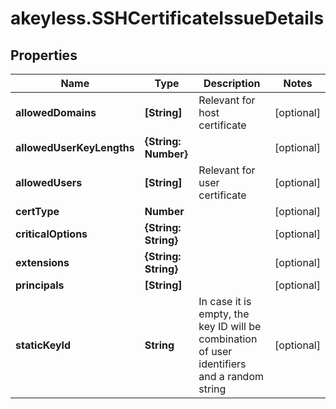 # akeyless.SSHCertificateIssueDetails

## Properties

Name | Type | Description | Notes
------------ | ------------- | ------------- | -------------
**allowedDomains** | **[String]** | Relevant for host certificate | [optional] 
**allowedUserKeyLengths** | **{String: Number}** |  | [optional] 
**allowedUsers** | **[String]** | Relevant for user certificate | [optional] 
**certType** | **Number** |  | [optional] 
**criticalOptions** | **{String: String}** |  | [optional] 
**extensions** | **{String: String}** |  | [optional] 
**principals** | **[String]** |  | [optional] 
**staticKeyId** | **String** | In case it is empty, the key ID will be combination of user identifiers and a random string | [optional] 


